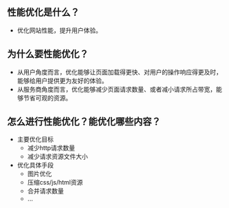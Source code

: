 ## 性能优化是什么？
* 优化网站性能，提升用户体验。
## 为什么要性能优化？
* 从用户角度而言，优化能够让页面加载得更快、对用户的操作响应得更及时，能够给用户提供更为友好的体验。 
* 从服务商角度而言，优化能够减少页面请求数量、或者减小请求所占带宽，能够节省可观的资源。
## 怎么进行性能优化？能优化哪些内容？
* 主要优化目标
  * 减少http请求数量
  * 减少请求资源文件大小
* 优化具体手段
  * 图片优化
  * 压缩css/js/html资源
  * 合并请求数量
  * ...
  